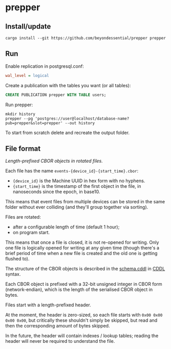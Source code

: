 # prepper

## Install/update

```
cargo install --git https://github.com/beyondessential/prepper prepper
```

## Run

Enable replication in postgresql.conf:

```ini
wal_level = logical
```

Create a publication with the tables you want (or all tables):

```sql
CREATE PUBLICATION prepper WITH TABLE users;
```

Run prepper:

```
mkdir history
prepper --pg 'postgres://user@localhost/database-name?pub=prepper&slot=prepper' --out history
```

To start from scratch delete and recreate the output folder.

## File format

_Length-prefixed CBOR objects in rotated files._

Each file has the name `events-{device_id}-{start_time}.cbor`:
- `{device_id}` is the Machine UUID in hex form with no hyphens.
- `{start_time}` is the timestamp of the first object in the file, in
  nanoseconds since the epoch, in base10.

This means that event files from multiple devices can be stored in the same
folder without ever colliding (and they'll group together via sorting).

Files are rotated:
- after a configurable length of time (default 1 hour);
- on program start.

This means that once a file is closed, it is not re-opened for writing. Only one
file is logically opened for writing at any given time (though there's a brief
period of time when a new file is created and the old one is getting flushed to).

The structure of the CBOR objects is described in the [schema.cddl](./schema.cddl)
in [CDDL](https://datatracker.ietf.org/doc/html/rfc8610) syntax.

Each CBOR object is prefixed with a 32-bit unsigned integer in CBOR form
(network-endian), which is the length of the serialised CBOR object in bytes.

Files start with a length-prefixed header.

At the moment, the header is zero-sized, so each file starts with
`0x00 0x00 0x00 0x00`, but critically these shouldn't simply be skipped, but
read and then the corresponding amount of bytes skipped.

In the future, the header will contain indexes / lookup tables; reading the
header will never be required to understand the file.
